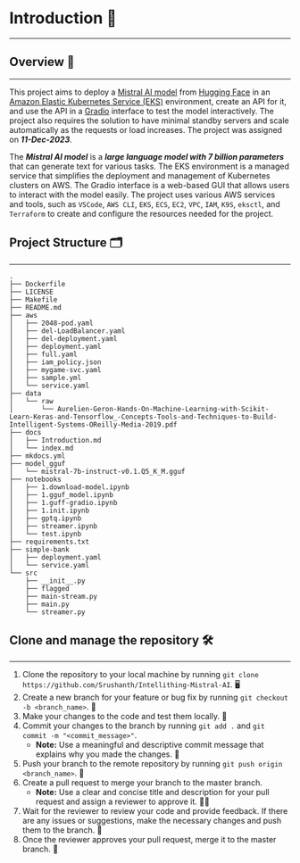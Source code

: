 # Introduction 🚀
---
## Overview 📝
---
This project aims to deploy a [Mistral AI model](https://huggingface.co/mistralai) from [Hugging Face](https://huggingface.co/docs/transformers/main/model_doc/mistral) in an [Amazon Elastic Kubernetes Service (EKS)](https://docs.aws.amazon.com/eks/latest/userguide/what-is-eks.html) environment, create an API for it, and use the API in a [Gradio](https://www.gradio.app/) interface to test the model interactively. The project also requires the solution to have minimal standby servers and scale automatically as the requests or load increases. The project was assigned on *__11-Dec-2023__*.

The *__Mistral AI model__* is a *__large language model with 7 billion parameters__* that can generate text for various tasks. The EKS environment is a managed service that simplifies the deployment and management of Kubernetes clusters on AWS. The Gradio interface is a web-based GUI that allows users to interact with the model easily. The project uses various AWS services and tools, such as `VSCode`, `AWS CLI`, `EKS`, `ECS`, `EC2`, `VPC`, `IAM`, `K9S`, `eksctl`, and `Terraform` to create and configure the resources needed for the project.

## Project Structure 🗂
---
```
.
├── Dockerfile
├── LICENSE
├── Makefile
├── README.md
├── aws
│   ├── 2048-pod.yaml
│   ├── del-LoadBalancer.yaml
│   ├── del-deployment.yaml
│   ├── deployment.yaml
│   ├── full.yaml
│   ├── iam_policy.json
│   ├── mygame-svc.yaml
│   ├── sample.yml
│   └── service.yaml
├── data
│   └── raw
│       └── Aurelien-Geron-Hands-On-Machine-Learning-with-Scikit-Learn-Keras-and-Tensorflow_-Concepts-Tools-and-Techniques-to-Build-Intelligent-Systems-OReilly-Media-2019.pdf
├── docs
│   ├── Introduction.md
│   └── index.md
├── mkdocs.yml
├── model_gguf
│   └── mistral-7b-instruct-v0.1.Q5_K_M.gguf
├── notebooks
│   ├── 1.download-model.ipynb
│   ├── 1.gguf_model.ipynb
│   ├── 1.guff-gradio.ipynb
│   ├── 1.init.ipynb
│   ├── gptq.ipynb
│   ├── streamer.ipynb
│   └── test.ipynb
├── requirements.txt
├── simple-bank
│   ├── deployment.yaml
│   └── service.yaml
└── src
    ├── __init__.py
    ├── flagged
    ├── main-stream.py
    ├── main.py
    └── streamer.py
```

## Clone and manage the repository 🛠
---
1. Clone the repository to your local machine by running `git clone https://github.com/Srushanth/Intellithing-Mistral-AI`. 🖥
1. Create a new branch for your feature or bug fix by running `git checkout -b <branch_name>`. 🌿
1. Make your changes to the code and test them locally. 🧪
1. Commit your changes to the branch by running `git add .` and `git commit -m "<commit_message>"`. 
    * **Note:** Use a meaningful and descriptive commit message that explains why you made the changes. 💬
1. Push your branch to the remote repository by running `git push origin <branch_name>`. 🚀
1. Create a pull request to merge your branch to the master branch. 
    * **Note:** Use a clear and concise title and description for your pull request and assign a reviewer to approve it. 🙋‍♂️
1. Wait for the reviewer to review your code and provide feedback. If there are any issues or suggestions, make the necessary changes and push them to the branch. 🔄
1. Once the reviewer approves your pull request, merge it to the master branch. 🎉


